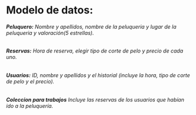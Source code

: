 # **Modelo de datos:**
###### **Peluquero:** Nombre y apellidos, nombre de la peluqueria y lugar de la peluqueria y valoración(5 estrellas).
###### **Reservas:** Hora de reserva, elegir tipo de corte de pelo y precio de cada uno.
###### **Usuarios:** ID, nombre y apellidos y el historial (incluye la hora, tipo de corte de pelo y el precio).
###### **Coleccion para trabajos** Incluye las reservas de los usuarios que habían ido a la peluquería.
